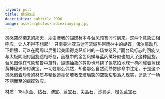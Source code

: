 ```yaml
---
layout: post
title: 蝴蝶效应
description: subtitle TODO
image: assets/photos/hudiexiaoying.jpg
---
```


灵感突然袭来的那天，朋友赠我的蝴蝶标本与台风预警同时到来。这两个意象遥相呼应，让人不得不想起“一只南美洲亚马逊河流域热带雨林中的蝴蝶，偶尔扇动几下翅膀，可以在两周以后引起美国得克萨斯州的一场龙卷风。”而台风标志的回旋又与太极阴阳的回旋遥相呼应，画框中的金色凤蝶与蓝闪蝶好似也加入了这种回旋。台风图像在气象预告中旋转，蝴蝶抽象的剪影也环绕了像航拍地球一样闪耀着蓝绿黄神秘光晕的澳宝。一切是那么偶然，却也那么自然而然仿佛命中注定，于是这个灵感借着珍贵的材质与精致透亮仿若教堂玻璃窗的空窗珐琅落入现实，记录了一场不期而至的蝴蝶效应。

材质：18k黄金、钻石、澳宝、蓝宝石、尖晶石、沙弗莱、橙色蓝宝石
